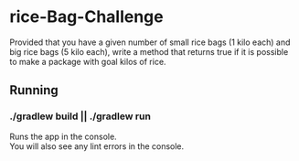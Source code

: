 # rice-Bag-Challenge
Provided that you have a given number of small rice bags (1 kilo each) and big rice bags (5 kilo each), write a method that returns true if it is possible to make a package with goal kilos of rice.
## Running

### ./gradlew build || ./gradlew run

Runs the app in the console.<br>
You will also see any lint errors in the console.

